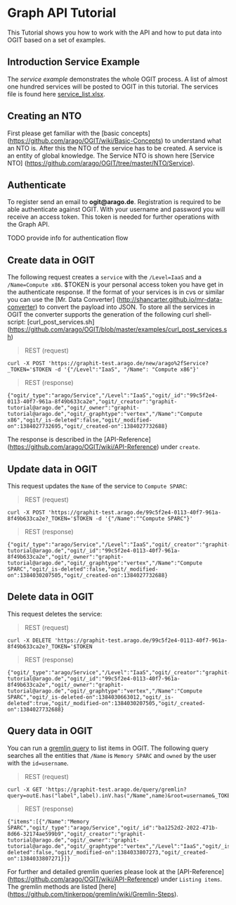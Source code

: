 # Graph API Tutorial

This Tutorial shows you how to work with the API and how to 
put data into OGIT based on a set of examples.

## Introduction Service Example
The _service example_ demonstrates the whole OGIT process. A list of almost one hundred services will be posted to OGIT in this tutorial. The services file is found here [service_list.xlsx](https://github.com/arago/OGIT/blob/master/examples/service_list.xlsx).

## Creating an NTO
First please get familiar with the [basic concepts] (https://github.com/arago/OGIT/wiki/Basic-Concepts) to understand what an NTO is. After this the NTO of the service has to be created. A service is an entity of global knowledge. The Service NTO is shown here [Service NTO] (https://github.com/arago/OGIT/tree/master/NTO/Service).

## Authenticate
To register send an email to __ogit@arago.de__. Registration is required to be able authenticate against OGIT. With your username and password you will receive an access token. This token is needed for further operations with the Graph API.

TODO provide info for authentication flow

## Create data in OGIT

The following request creates a `service` with the `/Level=IaaS` and a `/Name=Compute x86`.
$TOKEN is your personal access token you have get in the authenticate response.
If the format of your services is in cvs or similar you can use the [Mr. Data Converter] (http://shancarter.github.io/mr-data-converter) to convert the payload into JSON.
To store all the services in OGIT the converter supports the generation of the following curl shell-script: [curl_post_services.sh] (https://github.com/arago/OGIT/blob/master/examples/curl_post_services.sh)

> REST (request)

    curl -X POST 'https://graphit-test.arago.de/new/arago%2fService?_TOKEN='$TOKEN -d '{"/Level":"IaaS", "/Name": "Compute x86"}'

> REST (response)

    {"ogit/_type":"arago/Service","/Level":"IaaS","ogit/_id":"99c5f2e4-0113-40f7-961a-8f49b633ca2e","ogit/_creator":"graphit-tutorial@arago.de","ogit/_owner":"graphit-tutorial@arago.de","ogit/_graphtype":"vertex","/Name":"Compute x86","ogit/_is-deleted":false,"ogit/_modified-on":1384027732695,"ogit/_created-on":1384027732688}

The response is described in the [API-Reference] (https://github.com/arago/OGIT/wiki/API-Reference) under `create`.

## Update data in OGIT

This request updates the `Name` of the service to `Compute SPARC`:

> REST (request)

    curl -X POST 'https://graphit-test.arago.de/99c5f2e4-0113-40f7-961a-8f49b633ca2e?_TOKEN='$TOKEN -d '{"/Name":""Compute SPARC"}'

> REST (response)

    {"ogit/_type":"arago/Service","/Level":"IaaS","ogit/_creator":"graphit-tutorial@arago.de","ogit/_id":"99c5f2e4-0113-40f7-961a-8f49b633ca2e","ogit/_owner":"graphit-tutorial@arago.de","ogit/_graphtype":"vertex","/Name":"Compute SPARC","ogit/_is-deleted":false,"ogit/_modified-on":1384030207505,"ogit/_created-on":1384027732688}

## Delete data in OGIT

This request deletes the service: 

> REST (request)

    curl -X DELETE 'https://graphit-test.arago.de/99c5f2e4-0113-40f7-961a-8f49b633ca2e?_TOKEN='$TOKEN

> REST (response)

    {"ogit/_type":"arago/Service","/Level":"IaaS","ogit/_creator":"graphit-tutorial@arago.de","ogit/_id":"99c5f2e4-0113-40f7-961a-8f49b633ca2e","ogit/_owner":"graphit-tutorial@arago.de","ogit/_graphtype":"vertex","/Name":"Compute SPARC","ogit/_is-deleted-on":1384030663012,"ogit/_is-deleted":true,"ogit/_modified-on":1384030207505,"ogit/_created-on":1384027732688}

## Query data in OGIT

You can run a [gremlin query](http://gremlindocs.com/) to list items in OGIT. The following query searches all the entities that `/Name` is `Memory SPARC` and `owned` by the user with the `id=username`.

> REST (request)

    curl -X GET 'https://graphit-test.arago.de/query/gremlin?query=outE.has("label",label).inV.has("/Name",name)&root=username&_TOKEN=$TOKEN&name=Memory%20SPARC&label=_owns'

> REST (response)

    {"items":[{"/Name":"Memory SPARC","ogit/_type":"arago/Service","ogit/_id":"ba1252d2-2022-471b-8d66-32174ae599b9","ogit/_creator":"graphit-tutorial@arago.de","ogit/_owner":"graphit-tutorial@arago.de","ogit/_graphtype":"vertex","/Level":"IaaS","ogit/_is-deleted":false,"ogit/_modified-on":1384033807273,"ogit/_created-on":1384033807271}]}

For further and detailed gremlin queries please look at the [API-Reference] (https://github.com/arago/OGIT/wiki/API-Reference) under `Listing items`.
The gremlin methods are listed [here] (https://github.com/tinkerpop/gremlin/wiki/Gremlin-Steps).